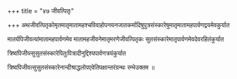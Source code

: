 +++
title = "४७ जीवत्पितृः"

+++
अथजीवत्पितृकोमृतमातृमातामहश्चविवाहोपनयनजातकर्मादिषुपुत्रसंस्कारेषुमातृमातामहपार्वणद्वयमेवकुर्यात

मातर्यपिजीवत्यांमातामहपार्वणमेव मातामहजीवनेमातृमरणेजीवत्पितृकः सुतसंस्कारेमातृपार्वणमेवदेवरहितंकुर्यात

त्रिष्वपिजीव्त्सुसुतसंस्कारेपितुःपित्रादीनुद्दिश्यपार्वणत्रयंकुर्यात

त्रिष्वपिजीवत्सुसुतसंस्कारेनान्दीश्राद्धलोपएवेतिपक्षान्तरंग्रन्थः रम्भेउक्तम ॥

